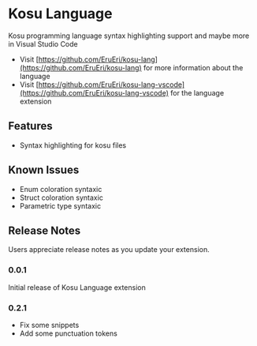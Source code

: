# Kosu Language

Kosu programming language syntax highlighting support and maybe more in Visual Studio Code

- Visit [https://github.com/EruEri/kosu-lang](https://github.com/EruEri/kosu-lang) for more information about the language
- Visit [https://github.com/EruEri/kosu-lang-vscode](https://github.com/EruEri/kosu-lang-vscode) for the language extension

## Features

- Syntax highlighting for kosu files

## Known Issues

- Enum coloration syntaxic
- Struct coloration syntaxic
- Parametric type syntaxic

## Release Notes

Users appreciate release notes as you update your extension.

### 0.0.1

Initial release of Kosu Language extension

### 0.2.1

- Fix some snippets
- Add some punctuation tokens
